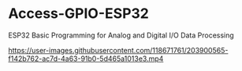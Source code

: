 # Access-GPIO-ESP32
ESP32 Basic Programming for Analog and Digital I/O Data Processing


https://user-images.githubusercontent.com/118671761/203900565-f142b762-ac7d-4a63-91b0-5d465a1013e3.mp4

